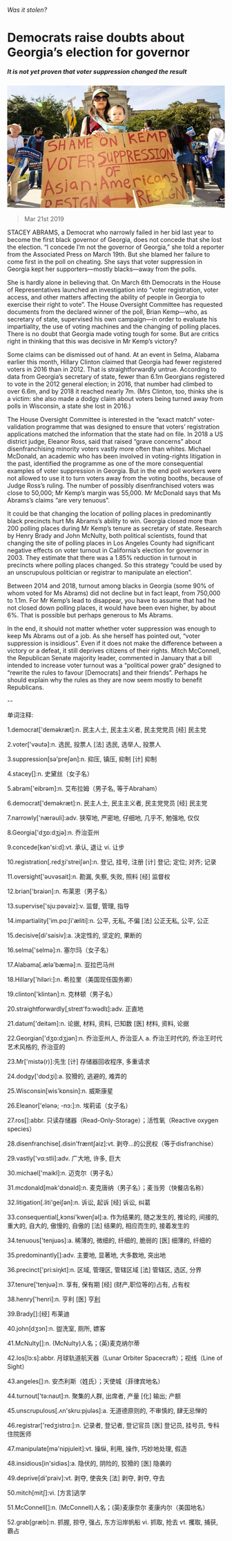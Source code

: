 ###### Was it stolen?

# Democrats raise doubts about Georgia’s election for governor 

##### It is not yet proven that voter suppression changed the result 

![image](images/20190323_USP003_0.jpg) 

> Mar 21st 2019 

STACEY ABRAMS, a Democrat who narrowly failed in her bid last year to become the first black governor of Georgia, does not concede that she lost the election. “I concede I’m not the governor of Georgia,” she told a reporter from the Associated Press on March 19th. But she blamed her failure to come first in the poll on cheating. She says that voter suppression in Georgia kept her supporters—mostly blacks—away from the polls. 

She is hardly alone in believing that. On March 6th Democrats in the House of Representatives launched an investigation into “voter registration, voter access, and other matters affecting the ability of people in Georgia to exercise their right to vote”. The House Oversight Committee has requested documents from the declared winner of the poll, Brian Kemp—who, as secretary of state, supervised his own campaign—in order to evaluate his impartiality, the use of voting machines and the changing of polling places. There is no doubt that Georgia made voting tough for some. But are critics right in thinking that this was decisive in Mr Kemp’s victory? 

Some claims can be dismissed out of hand. At an event in Selma, Alabama earlier this month, Hillary Clinton claimed that Georgia had fewer registered voters in 2016 than in 2012. That is straightforwardly untrue. According to data from Georgia’s secretary of state, fewer than 6.1m Georgians registered to vote in the 2012 general election; in 2016, that number had climbed to over 6.6m, and by 2018 it reached nearly 7m. (Mrs Clinton, too, thinks she is a victim: she also made a dodgy claim about voters being turned away from polls in Wisconsin, a state she lost in 2016.) 

The House Oversight Committee is interested in the “exact match” voter-validation programme that was designed to ensure that voters’ registration applications matched the information that the state had on file. In 2018 a US district judge, Eleanor Ross, said that raised “grave concerns” about disenfranchising minority voters vastly more often than whites. Michael McDonald, an academic who has been involved in voting-rights litigation in the past, identified the programme as one of the more consequential examples of voter suppression in Georgia. But in the end poll workers were not allowed to use it to turn voters away from the voting booths, because of Judge Ross’s ruling. The number of possibly disenfranchised voters was close to 50,000; Mr Kemp’s margin was 55,000. Mr McDonald says that Ms Abrams’s claims “are very tenuous”. 

It could be that changing the location of polling places in predominantly black precincts hurt Ms Abrams’s ability to win. Georgia closed more than 200 polling places during Mr Kemp’s tenure as secretary of state. Research by Henry Brady and John McNulty, both political scientists, found that changing the site of polling places in Los Angeles County had significant negative effects on voter turnout in California’s election for governor in 2003. They estimate that there was a 1.85% reduction in turnout in precincts where polling places changed. So this strategy “could be used by an unscrupulous politician or registrar to manipulate an election”. 

Between 2014 and 2018, turnout among blacks in Georgia (some 90% of whom voted for Ms Abrams) did not decline but in fact leapt, from 750,000 to 1.1m. For Mr Kemp’s lead to disappear, you have to assume that had he not closed down polling places, it would have been even higher, by about 6%. That is possible but perhaps generous to Ms Abrams. 

In the end, it should not matter whether voter suppression was enough to keep Ms Abrams out of a job. As she herself has pointed out, “voter suppression is insidious”. Even if it does not make the difference between a victory or a defeat, it still deprives citizens of their rights. Mitch McConnell, the Republican Senate majority leader, commented in January that a bill intended to increase voter turnout was a “political power grab” designed to “rewrite the rules to favour [Democrats] and their friends”. Perhaps he should explain why the rules as they are now seem mostly to benefit Republicans. 

-- 

 单词注释:

1.democrat['demәkræt]:n. 民主人士, 民主主义者, 民主党党员 [经] 民主党 

2.voter['vәutә]:n. 选民, 投票人 [法] 选民, 选举人, 投票人 

3.suppression[sә'preʃәn]:n. 抑压, 镇压, 抑制 [计] 抑制 

4.stacey[]:n. 史黛丝（女子名） 

5.abram['eibrәm]:n. 艾布拉姆（男子名, 等于Abraham） 

6.democrat['demәkræt]:n. 民主人士, 民主主义者, 民主党党员 [经] 民主党 

7.narrowly['nærәuli]:adv. 狭窄地, 严密地, 仔细地, 几乎不, 勉强地, 仅仅 

8.Georgia['dʒɒ:dʒjә]:n. 乔治亚州 

9.concede[kәn'si:d]:vt. 承认, 退让 vi. 让步 

10.registration[.redʒi'streiʃәn]:n. 登记, 挂号, 注册 [计] 登记; 定位; 对齐; 记录 

11.oversight['әuvәsait]:n. 勘漏, 失察, 失败, 照料 [经] 监督权 

12.brian['braiәn]:n. 布莱恩（男子名） 

13.supervise['sju:pәvaiz]:v. 监督, 管理, 指导 

14.impartiality['im.pɑ:ʃi'æliti]:n. 公平, 无私, 不偏 [法] 公正无私, 公平, 公正 

15.decisive[di'saisiv]:a. 决定性的, 坚定的, 果断的 

16.selma['selmә]:n. 塞尔玛（女子名） 

17.Alabama[.ælә'bæmә]:n. 亚拉巴马州 

18.Hillary['hiləri:]:n. 希拉里（美国现任国务卿） 

19.clinton['klintәn]:n. 克林顿（男子名） 

20.straightforwardly[ˌstreɪt'fɔ:wədlɪ]:adv. 正直地 

21.datum['deitәm]:n. 论据, 材料, 资料, 已知数 [医] 材料, 资料, 论据 

22.Georgian['dʒɒ:dʒjәn]:n. 乔治亚州人, 乔治亚人 a. 乔治王时代的, 乔治王时代艺术风格的, 乔治亚的 

23.Mr['mistә(r)]:先生 [计] 存储器回收程序, 多重请求 

24.dodgy['dɒdʒi]:a. 狡猾的, 逃避的, 难弄的 

25.Wisconsin[wis'kɒnsin]:n. 威斯康星 

26.Eleanor['elənə; -nɔ:]:n. 埃莉诺（女子名） 

27.ros[]:abbr. 只读存储器（Read-Only-Storage）；活性氧（Reactive oxygen species） 

28.disenfranchise[.disin'fræntʃaiz]:vt. 剥夺…的公民权（等于disfranchise） 

29.vastly['vɑ:stli]:adv. 广大地, 许多, 巨大 

30.michael['maikl]:n. 迈克尔（男子名） 

31.mcdonald[mәk'dɔnәld]:n. 麦克唐纳（男子名）；麦当劳（快餐店名称） 

32.litigation[.liti'geiʃәn]:n. 诉讼, 起诉 [经] 诉讼, 纠葛 

33.consequential[,kɔnsi'kwenʃәl]:a. 作为结果的, 随之发生的, 推论的, 间接的, 重大的, 自大的, 傲慢的, 自傲的 [法] 结果的, 相应而生的, 接着发生的 

34.tenuous['tenjuәs]:a. 稀薄的, 微细的, 纤细的, 脆弱的 [医] 细薄的, 纤细的 

35.predominantly[]:adv. 主要地, 显著地, 大多数地, 突出地 

36.precinct['pri:siŋkt]:n. 区域, 管理区, 管辖区域 [法] 管辖区, 选区, 分界 

37.tenure['tenjuә]:n. 享有, 保有期 [经] (财产,职位等的)占有, 占有权 

38.henry['henri]:n. 亨利 [医] 亨[利](电感应单位) 

39.Brady[]:[经] 布莱迪 

40.john[dʒɔn]:n. 盥洗室, 厕所, 嫖客 

41.McNulty[]:n. (McNulty)人名；(英)麦克纳尔蒂 

42.los[lɔ:s]:abbr. 月球轨道航天器（Lunar Orbiter Spacecraft）；视线（Line of Sight） 

43.angeles[]:n. 安杰利斯（姓氏）；天使城（菲律宾地名） 

44.turnout['tә:naut]:n. 聚集的人群, 出席者, 产量 [化] 输出; 产额 

45.unscrupulous[.ʌn'skru:pjulәs]:a. 无道德原则的, 不审慎的, 肆无忌惮的 

46.registrar['redʒistrɑ:]:n. 记录者, 登记者, 登记官员 [医] 登记员, 挂号员, 专科住院医师 

47.manipulate[mә'nipjuleit]:vt. 操纵, 利用, 操作, 巧妙地处理, 假造 

48.insidious[in'sidiәs]:a. 隐伏的, 阴险的, 狡猾的 [医] 隐袭的 

49.deprive[di'praiv]:vt. 剥夺, 使丧失 [法] 剥夺, 剥夺, 夺去 

50.mitch[mitʃ]:vi. [方言]逃学 

51.McConnell[]:n. (McConnell)人名；(英)麦康奈尔 麦康内尔（美国地名） 

52.grab[græb]:n. 抓握, 掠夺, 强占, 东方沿岸帆船 vi. 抓取, 抢去 vt. 攫取, 捕获, 霸占 

